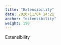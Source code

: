 ```yaml
---
title: "Extensibility"
date: 2020/11/04 14:21
anchor: "extensibility"
weight: 150
---
```

Extensibility